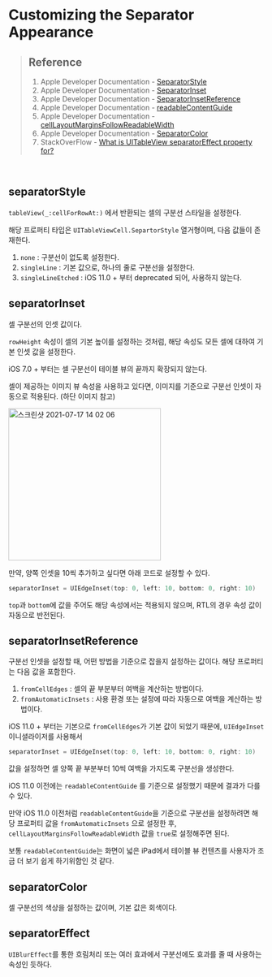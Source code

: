 # Customizing the Separator Appearance

>   ## Reference
>
>   1.  Apple Developer Documentation - [SeparatorStyle](https://developer.apple.com/documentation/uikit/uitableview/1614909-separatorstyle)
>   2.  Apple Developer Documentation - [SeparatorInset](https://developer.apple.com/documentation/uikit/uitableview/1614851-separatorinset)
>   3.  Apple Developer Documentation - [SeparatorInsetReference](https://developer.apple.com/documentation/uikit/uitableview/separatorinsetreference)
>   4.  Apple Developer Documentation - [readableContentGuide](https://developer.apple.com/documentation/uikit/uiview/1622644-readablecontentguide/)
>   5.  Apple Developer Documentation - [cellLayoutMarginsFollowReadableWidth](https://developer.apple.com/documentation/uikit/uitableview/1614849-celllayoutmarginsfollowreadablew)
>   6.  Apple Developer Documentation - [SeparatorColor](https://developer.apple.com/documentation/uikit/uitableview/1614984-separatorcolor)
>   7.  StackOverFlow - [What is UITableView separatorEffect property for?](https://stackoverflow.com/questions/26090913/what-is-uitableview-separatoreffect-property-for)

<br/>



## separatorStyle

`tableView(_:cellForRowAt:)` 에서 반환되는 셀의 구분선 스타일을 설정한다.

해당 프로퍼티 타입은 `UITableViewCell.SepartorStyle` 열거형이며, 다음 값들이 존재한다.

1.  `none` : 구분선이 없도록 설정한다.
2.  `singleLine` : 기본 값으로, 하나의 줄로 구분선을 설정한다.
3.  `singleLineEtched` : iOS 11.0 + 부터 deprecated 되어, 사용하지 않는다.



## separatorInset

셀 구분선의 인셋 값이다.

`rowHeight` 속성이 셀의 기본 높이를 설정하는 것처럼, 해당 속성도 모든 셀에 대하여 기본 인셋 값을 설정한다.

iOS 7.0 + 부터는 셀 구분선이 테이블 뷰의 끝까지 확장되지 않는다.

셀이 제공하는 이미지 뷰 속성을 사용하고 있다면, 이미지를 기준으로 구분선 인셋이 자동으로 적용된다. (하단 이미지 참고)

<img width="300" alt="스크린샷 2021-07-17 14 02 06" src="https://user-images.githubusercontent.com/73573732/126026316-8c111879-a7f9-440e-b5a9-60965edc2660.png">

만약, 양쪽 인셋을 10씩 추가하고 싶다면 아래 코드로 설정할 수 있다. 

```swift
separatorInset = UIEdgeInset(top: 0, left: 10, bottom: 0, right: 10)
```

`top`과 `bottom`에 값을 주어도 해당 속성에서는 적용되지 않으며, RTL의 경우 속성 값이 자동으로 반전된다.



## separatorInsetReference

구분선 인셋을 설정할 때, 어떤 방법을 기준으로 잡을지 설정하는 값이다. 해당 프로퍼티는 다음 값을 포함한다.

1.  `fromCellEdges` : 셀의 끝 부분부터 여백을 계산하는 방법이다.
2.  `fromAutomaticInsets` : 사용 환경 또는 설정에 따라 자동으로 여백을 계산하는 방법이다.

iOS 11.0 + 부터는 기본으로 `fromCellEdges`가 기본 값이 되었기 때문에, `UIEdgeInset` 이니셜라이저를 사용해서

```swift
separatorInset = UIEdgeInset(top: 0, left: 10, bottom: 0, right: 10)
```

값을 설정하면 셀 양쪽 끝 부분부터 10씩 여백을 가지도록 구분선을 생성한다.

iOS 11.0 이전에는 `readableContentGuide` 를 기준으로 설정했기 때문에 결과가 다를 수 있다.

만약 iOS 11.0 이전처럼 `readableContentGuide`을 기준으로 구분선을 설정하려면 해당 프로퍼티 값을 `fromAutomaticInsets` 으로 설정한 후, `cellLayoutMarginsFollowReadableWidth` 값을 `true`로 설정해주면 된다.

보통 `readableContentGuide`는 화면이 넓은 iPad에서 테이블 뷰 컨텐츠를 사용자가 조금 더 보기 쉽게 하기위함인 것 같다.

## separatorColor

셀 구분선의 색상을 설정하는 값이며, 기본 값은 회색이다.



## separatorEffect

`UIBlurEffect`를 통한 흐림처리 또는 여러 효과에서 구분선에도 효과를 줄 때 사용하는 속성인 듯하다.